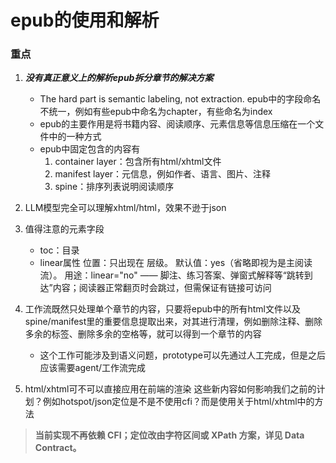 # epub的使用和解析

### 重点
1. ***没有真正意义上的解析epub拆分章节的解决方案***
    - The hard part is semantic labeling, not extraction. epub中的字段命名不统一，例如有些epub中命名为chapter，有些命名为index
    - epub的主要作用是将书籍内容、阅读顺序、元素信息等信息压缩在一个文件中的一种方式
    - epub中固定包含的内容有
        1. container layer：包含所有html/xhtml文件
        2. manifest layer：元信息，例如作者、语言、图片、注释
        3. spine：排序列表说明阅读顺序

2. LLM模型完全可以理解xhtml/html，效果不逊于json

3. 值得注意的元素字段
    - toc：目录
    - linear属性
        位置：只出现在 <itemref> 层级。
        默认值：yes（省略即视为是主阅读流）。
        用途：linear="no" —— 脚注、练习答案、弹窗式解释等“跳转到达”内容；阅读器正常翻页时会跳过，但需保证有链接可访问

4. 工作流既然只处理单个章节的内容，只要将epub中的所有html文件以及spine/manifest里的重要信息提取出来，对其进行清理，例如删除注释、删除多余的标签、删除多余的空格等，就可以得到一个章节的内容
    - 这个工作可能涉及到语义问题，prototype可以先通过人工完成，但是之后应该需要agent/工作流完成

5. html/xhtml可不可以直接应用在前端的渲染
这些新内容如何影响我们之前的计划？例如hotspot/json定位是不是不使用cfi？而是使用关于html/xhtml中的方法

> **当前实现不再依赖 CFI；定位改由字符区间或 XPath 方案，详见 Data Contract。**